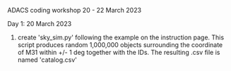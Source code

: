 ADACS coding workshop
20 - 22 March 2023

Day 1: 20 March 2023
1. create 'sky_sim.py' following the example on the instruction page.
This script produces random 1,000,000 objects surrounding the coordinate of M31 within +/- 1 deg together with the IDs.
The resulting .csv file is named 'catalog.csv'

